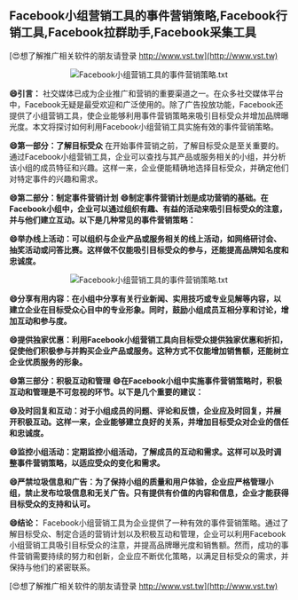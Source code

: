 ## **Facebook小组营销工具的事件营销策略,Facebook行销工具,Facebook拉群助手,Facebook采集工具**

[😍想了解推广相关软件的朋友请登录 http://www.vst.tw](http://www.vst.tw)

 <center><img src="https://vst.tw/MP4/tuiguang/png/8.png" alt="Facebook小组营销工具的事件营销策略.txt"></center>

**😄引言：**
社交媒体已成为企业推广和营销的重要渠道之一。在众多社交媒体平台中，Facebook无疑是最受欢迎和广泛使用的。除了广告投放功能，Facebook还提供了小组营销工具，使企业能够利用事件营销策略来吸引目标受众并增加品牌曝光度。本文将探讨如何利用Facebook小组营销工具实施有效的事件营销策略。

**😄第一部分：了解目标受众**
在开始事件营销之前，了解目标受众是至关重要的。通过Facebook小组营销工具，企业可以查找与其产品或服务相关的小组，并分析该小组的成员特征和兴趣。这样一来，企业便能精确地选择目标受众，并确定他们对特定事件的兴趣和需求。

**😄第二部分：制定事件营销计划**
**😄制定事件营销计划是成功营销的基础。在Facebook小组中，企业可以通过组织有趣、有益的活动来吸引目标受众的注意，并与他们建立互动。以下是几种常见的事件营销策略：**

**😄举办线上活动：可以组织与企业产品或服务相关的线上活动，如网络研讨会、抽奖活动或问答比赛。这样做不仅能吸引目标受众的参与，还能提高品牌知名度和忠诚度。**

 <center><img src="https://vst.tw/MP4/tuiguang/png/1.png" alt="Facebook小组营销工具的事件营销策略.txt"></center>

**😄分享有用内容：在小组中分享有关行业新闻、实用技巧或专业见解等内容，以建立企业在目标受众心目中的专业形象。同时，鼓励小组成员互相分享和讨论，增加互动和参与度。**

**😄提供独家优惠：利用Facebook小组营销工具向目标受众提供独家优惠和折扣，促使他们积极参与并购买企业产品或服务。这种方式不仅能增加销售额，还能树立企业优质服务的形象。**

**😄第三部分：积极互动和管理**
**😄在Facebook小组中实施事件营销策略时，积极互动和管理是不可忽视的环节。以下是几个重要的建议：**

**😄及时回复和互动：对于小组成员的问题、评论和反馈，企业应及时回复，并展开积极互动。这样一来，企业能够建立良好的关系，并增加目标受众对企业的信任和忠诚度。**

**😄监控小组活动：定期监控小组活动，了解成员的互动和需求。这样可以及时调整事件营销策略，以适应受众的变化和需求。**

**😄严禁垃圾信息和广告：为了保持小组的质量和用户体验，企业应严格管理小组，禁止发布垃圾信息和无关广告。只有提供有价值的内容和信息，企业才能获得目标受众的支持和认可。**

**😄结论：**
Facebook小组营销工具为企业提供了一种有效的事件营销策略。通过了解目标受众、制定合适的营销计划以及积极互动和管理，企业可以利用Facebook小组营销工具吸引目标受众的注意，并提高品牌曝光度和销售额。然而，成功的事件营销需要持续的努力和创新，企业应不断优化策略，以满足目标受众的需求，并保持与他们的紧密联系。

[😍想了解推广相关软件的朋友请登录 http://www.vst.tw](http://www.vst.tw)




